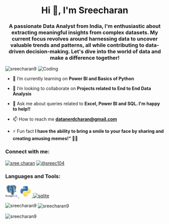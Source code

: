 <h1 align="center">Hi 👋, I'm Sreecharan</h1>
<h3 align="center">A passionate Data Analyst from India, I'm enthusiastic about extracting meaningful insights from complex datasets. My current focus revolves around harnessing data to uncover valuable trends and patterns, all while contributing to data-driven decision-making. Let's dive into the world of data and make a difference together!</h3>
<img align="right" alt="Coding" width="400" src="https://www.google.com/imgres?imgurl=https%3A%2F%2Findoanalytica.com%2Fstatic%2Fimages%2Fdata-science-2.gif&tbnid=IA-aRpasDaggTM&vet=12ahUKEwjso9PL_MWAAxXL_TgGHb5wA9IQMygUegUIARDXAg..i&imgrefurl=https%3A%2F%2Findoanalytica.com%2Fdata-science%2F&docid=czKCCTgzLb7ltM&w=640&h=640&q=Data%20Analysis%20gifs&ved=2ahUKEwjso9PL_MWAAxXL_TgGHb5wA9IQMygUegUIARDXAg">


<p align="left"> <img src="https://komarev.com/ghpvc/?username=sreecharan9&label=Profile%20views&color=0e75b6&style=flat" alt="sreecharan9" /> </p>

- 🌱 I’m currently learning on **Power BI and Basics of Python**

- 👯 I’m looking to collaborate on **Projects related to End to End Data Analysis**

- 💬 Ask me about queries related to **Excel, Power BI and SQL. I'm happy to help!!**

- 📫 How to reach me **datanerdcharan@gmail.com**

- ⚡ Fun fact **I have the ability to bring a smile to your face by sharing and creating amusing memes!" 🎉😄**

<h3 align="left">Connect with me:</h3>
<p align="left">
<a href="https://www.hackerrank.com/sree charan" target="blank"><img align="center" src="https://raw.githubusercontent.com/rahuldkjain/github-profile-readme-generator/master/src/images/icons/Social/hackerrank.svg" alt="sree charan" height="30" width="40" /></a>
<a href="https://www.hackerearth.com/@sreec104" target="blank"><img align="center" src="https://raw.githubusercontent.com/rahuldkjain/github-profile-readme-generator/master/src/images/icons/Social/hackerearth.svg" alt="@sreec104" height="30" width="40" /></a>
</p>

<h3 align="left">Languages and Tools:</h3>
<p align="left"> <a href="https://www.postgresql.org" target="_blank" rel="noreferrer"> <img src="https://raw.githubusercontent.com/devicons/devicon/master/icons/postgresql/postgresql-original-wordmark.svg" alt="postgresql" width="40" height="40"/> </a> <a href="https://www.python.org" target="_blank" rel="noreferrer"> <img src="https://raw.githubusercontent.com/devicons/devicon/master/icons/python/python-original.svg" alt="python" width="40" height="40"/> </a> <a href="https://www.sqlite.org/" target="_blank" rel="noreferrer"> <img src="https://www.vectorlogo.zone/logos/sqlite/sqlite-icon.svg" alt="sqlite" width="40" height="40"/> </a> </p>

<p><img align="left" src="https://github-readme-stats.vercel.app/api/top-langs?username=sreecharan9&show_icons=true&locale=en&layout=compact" alt="sreecharan9" /></p>

<p>&nbsp;<img align="center" src="https://github-readme-stats.vercel.app/api?username=sreecharan9&show_icons=true&locale=en" alt="sreecharan9" /></p>

<p><img align="center" src="https://github-readme-streak-stats.herokuapp.com/?user=sreecharan9&" alt="sreecharan9" /></p>
